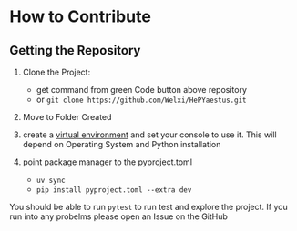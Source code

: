 # How to Contribute

## Getting the Repository

1. Clone the Project:
	- get command from green Code button above repository
	- or `git clone https://github.com/Welxi/HePYaestus.git`

2. Move to Folder Created

3. create a [virtual environment](https://docs.python.org/3/library/venv.html) and set your console to use it. This will depend on Operating System and Python installation

4. point package manager to the pyproject.toml
    - `uv sync`
    - `pip install pyproject.toml --extra dev` 

You should be able to run `pytest` to run test and explore the project. If you run into any probelms please open an Issue on the GitHub
